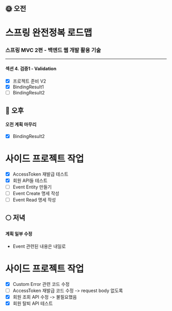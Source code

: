 ## :sun_with_face: 오전

# 스프링 완전정복 로드맵
### 스프링 MVC 2편 - 백엔드 웹 개발 활용 기술
--- ---
#### 섹션 4. 검증1 - Validation
- [x] 프로젝트 준비 V2
- [x] BindingResult1
- [ ] BindingResult2

## :full_moon_with_face: 오후
#### 오전 계획 마무리
- [x] BindingResult2

# 사이드 프로젝트 작업

- [x] AccessToken 재발급 테스트
- [x] 회원 API들 테스트
- [ ] Event Entity 만들기
- [ ] Event Create 명세 작성
- [ ] Event Read 명세 작성

## :full_moon: 저녁
#### 계획 일부 수정
- Event 관련된 내용은 내일로
# 사이드 프로젝트 작업
- [x] Custom Error 관련 코드 수정
- [ ] AccessToken 재발급 코드 수정 -> request body 없도록
- [x] 회원 조회 API 수정 -> 불필요했음
- [x] 회원 탈퇴 API 테스트